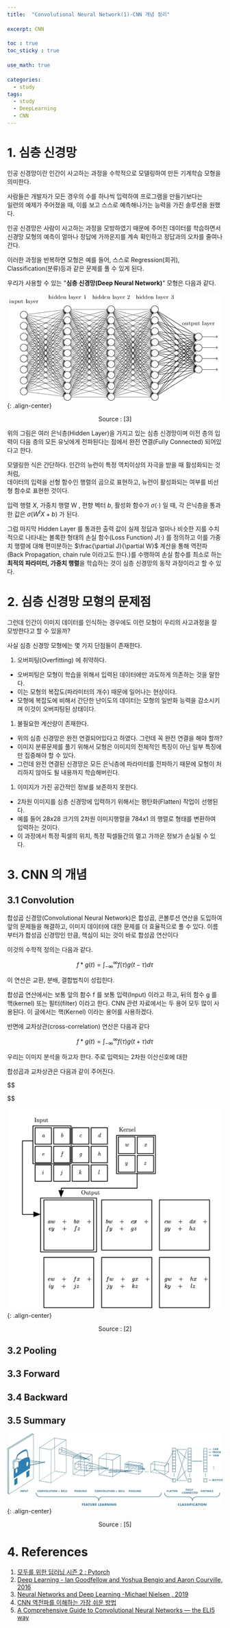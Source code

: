 ```yaml
---
title:  "Convolutional Neural Network(1)-CNN 개념 정리"

excerpt: CNN 

toc : true
toc_sticky : true  

use_math: true

categories:
  - study
tags:
  - study
  - DeepLearning
  - CNN
---
```

# 1. 심층 신경망
인공 신경망이란 인간이 사고하는 과정을 수학적으로 모델링하여 
만든 기계학습 모형을 의미한다.  

사람들은 개발자가 모든 경우의 수를
하나씩 입력하여 프로그램을 만들기보다는\
일련의 예제가 주어졌을 때,
이를 보고 스스로 예측해나가는 능력을 가진 솔루션을 원했다. 

인공 신경망은 사람이 사고하는 과정을 모방하였기 때문에 주어진 데이터를 학습하면서\
신경망 모형의 예측이 얼마나 정답에 가까운지를 계속 확인하고 정답과의 오차를 줄여나간다.

이러한 과정을 반복하면 모형은 예를 들어, 스스로 Regression(회귀), Classification(분류)등과 같은 
문제를 풀 수 있게 된다.

 우리가 사용할 수 있는  "**심층 신경망(Deep Neural Network)**"
모형은 다음과 같다. 

![mlp](https://github.com/Sodychoe/sodychoe.github.io/blob/main/assets/images/%20study/CNN/mlp.png?raw=true){: .align-center}

<div style="text-align: center;">Source : [3]</div>

위의 그림은 여러 은닉층(Hidden Layer)을 가지고 있는 심층 신경망이며 이전 층의 입력이
다음 층의 모든 유닛에게 전파된다는 점에서 완전 연결(Fully Connected) 되어있다고 한다.

모델링한 식은 간단하다. 인간의 뉴런이 특정 역치이상의 자극을 받을 때 활성화되는 것 처럼, \
데이터의 입력을 선형 함수인 행렬의 곱으로 표현하고, 뉴런이 활성화되는 여부를 비선형 함수로
표현한 것이다.

 입력 행렬 $X$, 가중치 행렬 W , 편향 벡터 $b$,  활성화 함수가 $\sigma(\cdot)$ 일 때,
 각 은닉층을 통과한 값은 $\sigma(W^tX+b)$ 가 된다. 

그럼 마지막 Hidden Layer 를 통과한 출력 값이 실제 정답과 얼마나 비슷한 지를
수치적으로 나타내는 볼록한 형태의 손실 함수(Loss Function) $J(\cdot)$ 를 정의하고
이를 가중치 행렬에 대해 편미분하는 $\frac{\partial J}{\partial W}$   계산을 통해
역전파(Back Propagation, chain rule 이라고도 한다.)를 수행하여
손실 함수를 최소로 하는 **최적의 파라미터, 가중치 행렬**을 학습하는 것이 
심층 신경망의 동작 과정이라고 할 수 있다.


# 2. 심층 신경망 모형의 문제점
그런데 인간이 이미지 데이터를 인식하는 경우에도 이런 모형이
우리의 사고과정을 잘 모방한다고 할 수 있을까?

사실 심층 신경망 모형에는 몇 가지 단점들이 존재한다.

1. 오버피팅(Overfitting) 에 취약하다.
- 오버피팅은 모형이 학습을 위해서 입력된 데이터에만 과도하게 의존하는 것을 말한다.
- 이는 모형의 복잡도(파라미터의 개수) 때문에 일어나는 현상이다.
- 모형에 복잡도에 비해서 간단한 난이도의 데이터는 모형의 일반화 능력을 감소시키며 이것이 오버피팅된 상태이다. 

1. 불필요한 계산량이 존재한다.
- 위의 심층 신경망은 완전 연결되어있다고 하였다. 그런데 꼭 완전 연결을 해야 할까?
- 이미지 분류문제를 풀기 위해서 모형은 이미지의 전체적인 특징이 아닌 일부 특징에만 집중해야 할 수 있다.
- 그런데 완전 연결된 신경망은 모든 은닉층에 파라미터를 전파하기 때문에 모형이 처리하지 않아도 될 내용까지 학습해버린다. 

1. 이미지가 가진 공간적인 정보를 보존하지 못한다.
-  2차원 이미지를 심층 신경망에 입력하기 위해서는 평탄화(Flatten) 작업이 선행된다.
-  예를 들어 28x28 크기의 2차원 이미지행렬을 784x1 의 행렬로 형태를 변환하여 입력하는 것이다.
-  이 과정에서 특정 픽셀의 위치, 특정 픽셀들간의 멀고 가까운 정보가 손실될 수 있다.

[//]: # (![sparseconnectivity]&#40;https://github.com/Sodychoe/sodychoe.github.io/blob/main/assets/images/%20study/CNN/sparseconn.png?raw=true&#41;{: .align-center})

[//]: # (<div style="text-align: center;">Source : [2]</div>)





# 3. CNN 의 개념

## 3.1 Convolution

합성곱 신경망(Convolutional Neural Network)은 합성곱, 콘볼루션 연산을 도입하여
앞의 문제들을 해결하고, 이미지 데이터에 대한 문제를 더 효율적으로 풀 수 있다.
이름부터가 합성곱 신경망인 만큼, 핵심이 되는 것이 바로 합성곱 연산이다

이것의 수학적 정의는 다음과 같다.

$$f*g(t)=\int_{-\infty}^{\infty}f(\tau)g(t-\tau)d\tau$$

이 연산은 교환, 분배, 결합법칙이 성립힌다. 

합성곱 연산에서는 보통 앞의 함수 f 를 보통 입력(Input) 이라고 하고, 뒤의 함수 g 를 핵(kernel)
또는 필터(filter) 이라고 한다. CNN 관련 자료에서는 두 용어 모두 많이 사용된다. 이 글에서는
핵(Kernel) 이라는 용어를 사용하겠다. 

반면에 교차상관(cross-correlation) 연산은 다음과 같다 

$$f*g(t)=\int_{-\infty}^{\infty}f(\tau)g(t+\tau)d\tau$$

우리는 이미지 분석을 하고자 한다.
주로 입력되는 2차원 이산신호에 대한 

합성곱과 교차상관은 다음과 같이 주어진다.

$$

$$

![conv](https://github.com/Sodychoe/sodychoe.github.io/blob/main/assets/images/%20study/CNN/conv.png?raw=true){: .align-center}

<div style="text-align: center;">Source : [2]</div>

## 3.2 Pooling

## 3.3 Forward

## 3.4 Backward

## 3.5 Summary

![convstructure](https://raw.githubusercontent.com/Sodychoe/sodychoe.github.io/main/assets/images/%20study/CNN/cnnstructure.webp){: .align-center}

<div style="text-align: center;">Source : [5]</div>


# 4. References

1. [모두를 위한 딥러닝 시즌 2 : Pytorch](https://deeplearningzerotoall.github.io/season2/)
2. [Deep Learning - Ian Goodfellow and Yoshua Bengio and Aaron Courville, 2016](https://www.deeplearningbook.org/)
3. [Neural Networks and Deep Learning -Michael Nielsen , 2019 ](http://neuralnetworksanddeeplearning.com/index.html) 
4. [CNN 역전파를 이해하는 가장 쉬운 방법](https://metamath1.github.io/cnn/index.html)
3. [A Comprehensive Guide to Convolutional Neural Networks — the ELI5 way](https://towardsdatascience.com/a-comprehensive-guide-to-convolutional-neural-networks-the-eli5-way-3bd2b1164a53)
